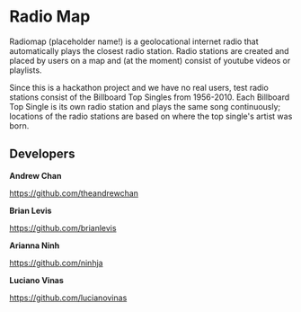# Radio Map

Radiomap (placeholder name!) is a geolocational internet radio that automatically plays the closest radio station. Radio stations are created and placed by users on a map and (at the moment) consist of youtube videos or playlists.

Since this is a hackathon project and we have no real users, test radio stations consist of the Billboard Top Singles from 1956-2010. Each Billboard Top Single is its own radio station and plays the same song continuously; locations of the radio stations are based on where the top single's artist was born.

## Developers

**Andrew Chan**


<https://github.com/theandrewchan>


**Brian Levis**


<https://github.com/brianlevis>


**Arianna Ninh**


<https://github.com/ninhja>


**Luciano Vinas**


<https://github.com/lucianovinas>
